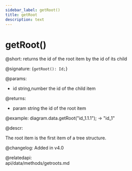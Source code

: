 ```yaml
---
sidebar_label: getRoot()
title: getRoot
description: text
---
```


# getRoot()

@short: returns the id of the root item by the id of its child

@signature: {`getRoot(): Id;`}

@params:
- id		string,number		the id of the child item


@returns:
- param		string		the id of the root item

@example:
diagram.data.getRoot("id_1.1.1"); -> "id_1"


@descr:

The root item is the first item of a tree structure.

@changelog:
Added in v4.0

@relatedapi:	
	api/data/methods/getroots.md